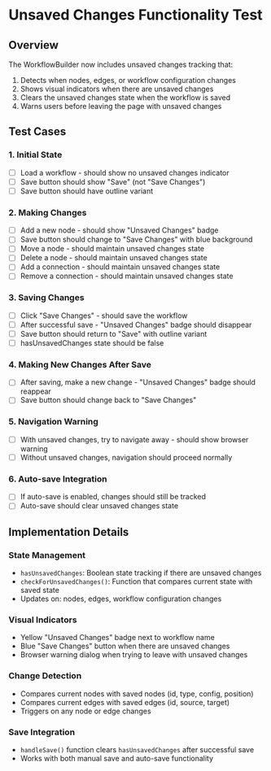 # Unsaved Changes Functionality Test

## Overview
The WorkflowBuilder now includes unsaved changes tracking that:
1. Detects when nodes, edges, or workflow configuration changes
2. Shows visual indicators when there are unsaved changes
3. Clears the unsaved changes state when the workflow is saved
4. Warns users before leaving the page with unsaved changes

## Test Cases

### 1. Initial State
- [ ] Load a workflow - should show no unsaved changes indicator
- [ ] Save button should show "Save" (not "Save Changes")
- [ ] Save button should have outline variant

### 2. Making Changes
- [ ] Add a new node - should show "Unsaved Changes" badge
- [ ] Save button should change to "Save Changes" with blue background
- [ ] Move a node - should maintain unsaved changes state
- [ ] Delete a node - should maintain unsaved changes state
- [ ] Add a connection - should maintain unsaved changes state
- [ ] Remove a connection - should maintain unsaved changes state

### 3. Saving Changes
- [ ] Click "Save Changes" - should save the workflow
- [ ] After successful save - "Unsaved Changes" badge should disappear
- [ ] Save button should return to "Save" with outline variant
- [ ] hasUnsavedChanges state should be false

### 4. Making New Changes After Save
- [ ] After saving, make a new change - "Unsaved Changes" badge should reappear
- [ ] Save button should change back to "Save Changes"

### 5. Navigation Warning
- [ ] With unsaved changes, try to navigate away - should show browser warning
- [ ] Without unsaved changes, navigation should proceed normally

### 6. Auto-save Integration
- [ ] If auto-save is enabled, changes should still be tracked
- [ ] Auto-save should clear unsaved changes state

## Implementation Details

### State Management
- `hasUnsavedChanges`: Boolean state tracking if there are unsaved changes
- `checkForUnsavedChanges()`: Function that compares current state with saved state
- Updates on: nodes, edges, workflow configuration changes

### Visual Indicators
- Yellow "Unsaved Changes" badge next to workflow name
- Blue "Save Changes" button when there are unsaved changes
- Browser warning dialog when trying to leave with unsaved changes

### Change Detection
- Compares current nodes with saved nodes (id, type, config, position)
- Compares current edges with saved edges (id, source, target)
- Triggers on any node or edge changes

### Save Integration
- `handleSave()` function clears `hasUnsavedChanges` after successful save
- Works with both manual save and auto-save functionality 